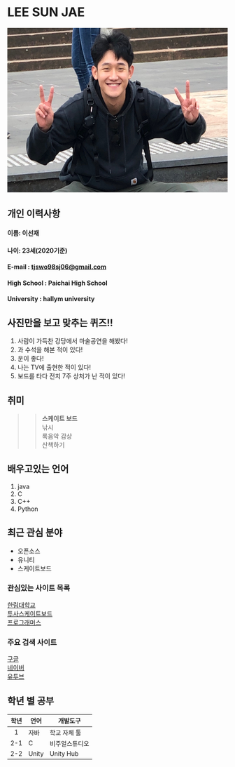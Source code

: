 #  LEE SUN JAE 

<img src=myNameIsSunJaeLee.jpg width=550 height = 375>  

## 개인 이력사항  
#### 이름: 이선재  
#### 나이: 23세(2020기준)  
#### E-mail : tjswo98sj06@gmail.com
#### High School : Paichai High School
#### University : hallym university

## 사진만을 보고 맞추는 퀴즈!!
1. 사람이 가득찬 강당에서 마술공연을 해봤다!  
2. 과 수석을 해본 적이 있다!  
3. 운이 좋다!  
4. 나는 TV에 출현한 적이 있다!  
5. 보드를 타다 전치 7주 상처가 난 적이 있다!  
 

## 취미  
>> **스케이트 보드**  
>> 낚시  
>> 록음악 감상  
>> 산책하기  

## 배우고있는 언어  
1. java  
2. C  
3. C++  
4. Python

## 최근 관심 분야  
* 오픈소스  
* 유니티
* 스케이트보드  


### 관심있는 사이트 목록  
[한림대학교][hallym]  
[투사스케이트보드][tussa]  
[프로그래머스][programmers]

### 주요 검색 사이트  
[구글][google]  
[네이버][naver]  
[유투브][youtube]

## 학년 별 공부
|학년|언어|개발도구|
|:---:|---|-----|
|1|자바|학교 자체 툴|
|2-1|C|비주얼스튜디오|
|2-2|Unity|Unity Hub|


[eclipse]: http://www.eclipse.org
[google]: http://www.google.com  
[naver]: http://www.naver.com
[hallym]: http://www.hallym.ac.kr
[tussa]: http://skateboardtussa.com/
[youtube]: https://www.youtube.com/
[programmers]: https://programmers.co.kr/

